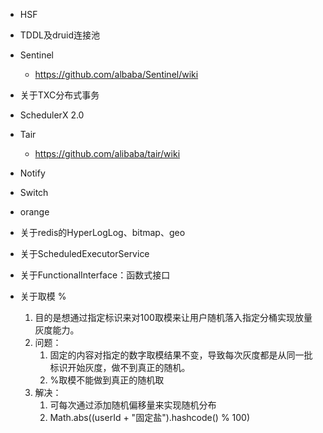 * HSF

* TDDL及druid连接池

* Sentinel
    * https://github.com/albaba/Sentinel/wiki
   
* 关于TXC分布式事务


* SchedulerX 2.0

* Tair
    * https://github.com/alibaba/tair/wiki
    
* Notify

* Switch

* orange

* 关于redis的HyperLogLog、bitmap、geo

* 关于ScheduledExecutorService

* 关于FunctionalInterface：函数式接口

* 关于取模 %
    1. 目的是想通过指定标识来对100取模来让用户随机落入指定分桶实现放量灰度能力。
    2. 问题：
        1. 固定的内容对指定的数字取模结果不变，导致每次灰度都是从同一批标识开始灰度，做不到真正的随机。
        2. %取模不能做到真正的随机取
    3. 解决：
        1. 可每次通过添加随机偏移量来实现随机分布
        2. Math.abs((userId + "固定盐").hashcode() % 100)
